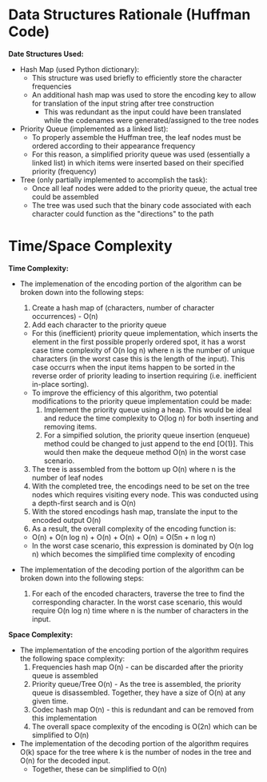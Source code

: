 # Data Structures Rationale (Huffman Code)
**Date Structures Used:**
* Hash Map (used Python dictionary):
  * This structure was used briefly to efficiently store the character frequencies
  * An additional hash map was used to store the encoding key to allow for translation of the input string after tree construction
    * This was redundant as the input could have been translated while the codenames were generated/assigned to the tree nodes
* Priority Queue (implemented as a linked list):
  * To properly assemble the Huffman tree, the leaf nodes must be ordered according to their appearance frequency
  * For this reason, a simplified priority queue was used (essentially a linked list) in which items were inserted based on their specified priority (frequency)
* Tree (only partially implemented to accomplish the task):
  * Once all leaf nodes were added to the priority queue, the actual tree could be assembled
  * The tree was used such that the binary code associated with each character could function as the "directions" to the path


# Time/Space Complexity
**Time Complexity:**
* The implemenation of the encoding portion of the algorithm can be broken down into the following steps:
  1. Create a hash map of (characters, number of character occurrences) - O(n)
  2. Add each character to the priority queue
    * For this (inefficient) priority queue implementation, which inserts the element in the first possible properly ordered spot, it has a worst case time complexity of O(n log n) where n is the number of unique characters (in the worst case this is the length of the input). This case occurrs when the input items happen to be sorted in the reverse order of priority leading to insertion requiring (i.e. inefficient in-place sorting).
    * To improve the efficiency of this algorithm, two potential modifications to the priority queue implementation could be made:
      1. Implement the priority queue using a heap. This would be ideal and reduce the time complexity to O(log n) for both inserting and removing items.
      2. For a simpified solution, the priority queue insertion (enqueue) method could be changed to just append to the end [O(1)]. This would then make the dequeue method O(n) in the worst case scenario.
  3. The tree is assembled from the bottom up O(n) where n is the number of leaf nodes 
  4. With the completed tree, the encodings need to be set on the tree nodes which requires visiting every node. This was conducted using a depth-first search and is O(n)
  5. With the stored encodings hash map, translate the input to the encoded output O(n)
  6. As a result, the overall complexity of the encoding function is:
    * O(n) + O(n log n) + O(n) + O(n) + O(n) = O(5n + n log n)
    * In the worst case scenario, this expression is dominated by O(n log n) which becomes the simplified time complexity of encoding

* The implementation of the decoding portion of the algorithm can be broken down into the following steps:
  1. For each of the encoded characters, traverse the tree to find the corresponding character. In the worst case scenario, this would require O(n log n) time where n is the number of characters in the input.

**Space Complexity:**
* The implementation of the encoding portion of the algorithm requires the following space complexity:
  1. Frequencies hash map O(n) - can be discarded after the priority queue is assembled
  2. Priority queue/Tree O(n) - As the tree is assembled, the priority queue is disassembled. Together, they have a size of O(n) at any given time.
  3. Codec hash map O(n) - this is redundant and can be removed from this implementation
  4. The overall space complexity of the encoding is O(2n) which can be simplified to O(n)
* The implementation of the decoding portion of the algorithm requires O(k) space for the tree where k is the number of nodes in the tree and O(n) for the decoded input.
  * Together, these can be simplified to O(n) 

